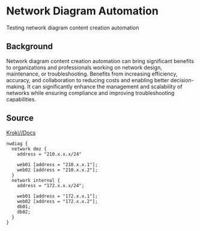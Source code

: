 # Network Diagram Automation

Testing network diagram content creation automation

## Background

Network diagram content creation automation can bring significant benefits to organizations and professionals working on network design, maintenance, or troubleshooting. Benefits from increasing efficiency, accuracy, and collaboration to reducing costs and enabling better decision-making. It can significantly enhance the management and scalability of networks while ensuring compliance and improving troubleshooting capabilities.

## Source

[Kroki//Docs](https://docs.kroki.io/kroki/setup/use-docker-or-podman/)

```nwdiag {kroki=true}
nwdiag {
  network dmz {
    address = "210.x.x.x/24"

    web01 [address = "210.x.x.1"];
    web02 [address = "210.x.x.2"];
  }
  network internal {
    address = "172.x.x.x/24";

    web01 [address = "172.x.x.1"];
    web02 [address = "172.x.x.2"];
    db01;
    db02;
  }
}
```
